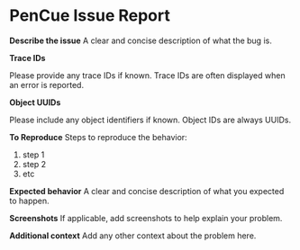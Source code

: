 # PenCue Issue Report

**Describe the issue**
A clear and concise description of what the bug is.

**Trace IDs**

Please provide any trace IDs if known.  Trace IDs are often displayed when an error is reported. 

**Object UUIDs**

Please include any object identifiers if known.  Object IDs are always UUIDs. 

**To Reproduce**
Steps to reproduce the behavior:

1. step 1
2. step 2 
3. etc 

**Expected behavior**
A clear and concise description of what you expected to happen.

**Screenshots**
If applicable, add screenshots to help explain your problem.

**Additional context**
Add any other context about the problem here.

